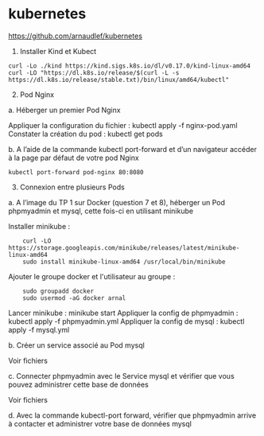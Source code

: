 # kubernetes

https://github.com/arnaudlef/kubernetes


1. Installer Kind et Kubect

```
curl -Lo ./kind https://kind.sigs.k8s.io/dl/v0.17.0/kind-linux-amd64
curl -LO "https://dl.k8s.io/release/$(curl -L -s https://dl.k8s.io/release/stable.txt)/bin/linux/amd64/kubectl"
```

2. Pod Nginx

a. Héberger un premier Pod Nginx

Appliquer la configuration du fichier : kubectl apply -f nginx-pod.yaml
Constater la création du pod : kubectl get pods

b. A l’aide de la commande kubectl port-forward et d’un navigateur accéder à la page par défaut de votre pod Nginx
```
kubectl port-forward pod-nginx 80:8080
```

3. Connexion entre plusieurs Pods

a. A l’image du TP 1 sur Docker (question 7 et 8), héberger un Pod phpmyadmin et mysql, cette fois-ci en utilisant minikube

Installer minikube : 
```
	curl -LO https://storage.googleapis.com/minikube/releases/latest/minikube-linux-amd64
	sudo install minikube-linux-amd64 /usr/local/bin/minikube
```
Ajouter le groupe docker et l'utilisateur au groupe :
```
	sudo groupadd docker
	sudo usermod -aG docker arnal
```

Lancer minikube : minikube start
Appliquer la config de phpmyadmin : kubectl apply -f phpmyadmin.yml
Appliquer la config de mysql : kubectl apply -f mysql.yml

b. Créer un service associé au Pod mysql

Voir fichiers

c. Connecter phpmyadmin avec le Service mysql et vérifier que vous pouvez administrer cette base de données

Voir fichiers

d. Avec la commande kubectl-port forward, vérifier que phpmyadmin arrive à contacter et administrer votre base de données mysql
